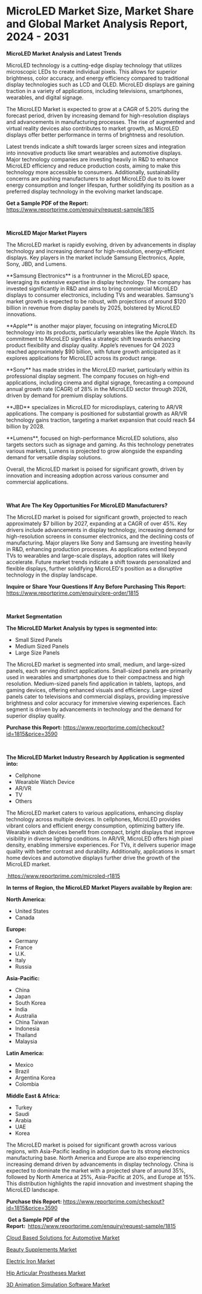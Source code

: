 <p><h1>MicroLED Market Size, Market Share and Global Market Analysis Report, 2024 - 2031</h1></p><p><strong>MicroLED Market Analysis and Latest Trends</strong></p>
<p><p>MicroLED technology is a cutting-edge display technology that utilizes microscopic LEDs to create individual pixels. This allows for superior brightness, color accuracy, and energy efficiency compared to traditional display technologies such as LCD and OLED. MicroLED displays are gaining traction in a variety of applications, including televisions, smartphones, wearables, and digital signage.</p><p>The MicroLED Market is expected to grow at a CAGR of 5.20% during the forecast period, driven by increasing demand for high-resolution displays and advancements in manufacturing processes. The rise of augmented and virtual reality devices also contributes to market growth, as MicroLED displays offer better performance in terms of brightness and resolution. </p><p>Latest trends indicate a shift towards larger screen sizes and integration into innovative products like smart wearables and automotive displays. Major technology companies are investing heavily in R&D to enhance MicroLED efficiency and reduce production costs, aiming to make this technology more accessible to consumers. Additionally, sustainability concerns are pushing manufacturers to adopt MicroLED due to its lower energy consumption and longer lifespan, further solidifying its position as a preferred display technology in the evolving market landscape.</p></p>
<p><strong>Get a Sample PDF of the Report:&nbsp;</strong> <a href="https://www.reportprime.com/enquiry/request-sample/1815">https://www.reportprime.com/enquiry/request-sample/1815</a></p>
<p>&nbsp;</p>
<p><strong>MicroLED Major Market Players</strong></p>
<p><p>The MicroLED market is rapidly evolving, driven by advancements in display technology and increasing demand for high-resolution, energy-efficient displays. Key players in the market include Samsung Electronics, Apple, Sony, JBD, and Lumens.</p><p>**Samsung Electronics** is a frontrunner in the MicroLED space, leveraging its extensive expertise in display technology. The company has invested significantly in R&D and aims to bring commercial MicroLED displays to consumer electronics, including TVs and wearables. Samsung's market growth is expected to be robust, with projections of around $120 billion in revenue from display panels by 2025, bolstered by MicroLED innovations.</p><p>**Apple** is another major player, focusing on integrating MicroLED technology into its products, particularly wearables like the Apple Watch. Its commitment to MicroLED signifies a strategic shift towards enhancing product flexibility and display quality. Apple’s revenues for Q4 2023 reached approximately $90 billion, with future growth anticipated as it explores applications for MicroLED across its product range.</p><p>**Sony** has made strides in the MicroLED market, particularly within its professional display segment. The company focuses on high-end applications, including cinema and digital signage, forecasting a compound annual growth rate (CAGR) of 28% in the MicroLED sector through 2026, driven by demand for premium display solutions.</p><p>**JBD** specializes in MicroLED for microdisplays, catering to AR/VR applications. The company is positioned for substantial growth as AR/VR technology gains traction, targeting a market expansion that could reach $4 billion by 2028.</p><p>**Lumens**, focused on high-performance MicroLED solutions, also targets sectors such as signage and gaming. As this technology penetrates various markets, Lumens is projected to grow alongside the expanding demand for versatile display solutions.</p><p>Overall, the MicroLED market is poised for significant growth, driven by innovation and increasing adoption across various consumer and commercial applications.</p></p>
<p>&nbsp;</p>
<p><strong>What Are The Key Opportunities For MicroLED Manufacturers?</strong></p>
<p><p>The MicroLED market is poised for significant growth, projected to reach approximately $7 billion by 2027, expanding at a CAGR of over 45%. Key drivers include advancements in display technology, increasing demand for high-resolution screens in consumer electronics, and the declining costs of manufacturing. Major players like Sony and Samsung are investing heavily in R&D, enhancing production processes. As applications extend beyond TVs to wearables and large-scale displays, adoption rates will likely accelerate. Future market trends indicate a shift towards personalized and flexible displays, further solidifying MicroLED's position as a disruptive technology in the display landscape.</p></p>
<p><strong>Inquire or Share Your Questions If Any Before Purchasing This Report:</strong> <a href="https://www.reportprime.com/enquiry/pre-order/1815">https://www.reportprime.com/enquiry/pre-order/1815</a></p>
<p>&nbsp;</p>
<p><strong>Market Segmentation</strong></p>
<p><strong>The MicroLED Market Analysis by types is segmented into:</strong></p>
<p><ul><li>Small Sized Panels</li><li>Medium Sized Panels</li><li>Large Size Panels</li></ul></p>
<p><p>The MicroLED market is segmented into small, medium, and large-sized panels, each serving distinct applications. Small-sized panels are primarily used in wearables and smartphones due to their compactness and high resolution. Medium-sized panels find application in tablets, laptops, and gaming devices, offering enhanced visuals and efficiency. Large-sized panels cater to televisions and commercial displays, providing impressive brightness and color accuracy for immersive viewing experiences. Each segment is driven by advancements in technology and the demand for superior display quality.</p></p>
<p><strong>Purchase this Report:&nbsp;</strong><a href="https://www.reportprime.com/checkout?id=1815&price=3590">https://www.reportprime.com/checkout?id=1815&price=3590</a></p>
<p>&nbsp;</p>
<p><strong>The MicroLED Market Industry Research by Application is segmented into:</strong></p>
<p><ul><li>Cellphone</li><li>Wearable Watch Device</li><li>AR/VR</li><li>TV</li><li>Others</li></ul></p>
<p><p>The MicroLED market caters to various applications, enhancing display technology across multiple devices. In cellphones, MicroLED provides vibrant colors and efficient energy consumption, optimizing battery life. Wearable watch devices benefit from compact, bright displays that improve visibility in diverse lighting conditions. In AR/VR, MicroLED offers high pixel density, enabling immersive experiences. For TVs, it delivers superior image quality with better contrast and durability. Additionally, applications in smart home devices and automotive displays further drive the growth of the MicroLED market.</p></p>
<p><a href="https://www.reportprime.com/microled-r1815">&nbsp;https://www.reportprime.com/microled-r1815</a></p>
<p><strong>In terms of Region, the MicroLED Market Players available by Region are:</strong></p>
<p>
    <p> <strong> North America: </strong>
        <ul>
            <li>United States</li>
            <li>Canada</li>
        </ul>
        </p> 
    <p> <strong> Europe: </strong>
        <ul>
            <li>Germany</li>
            <li>France</li>
            <li>U.K.</li>
            <li>Italy</li>
            <li>Russia</li>
        </ul>
        </p> 
    <p> <strong> Asia-Pacific: </strong>
        <ul>
            <li>China</li>
            <li>Japan</li>
            <li>South Korea</li>
            <li>India</li>
            <li>Australia</li>
            <li>China Taiwan</li>
            <li>Indonesia</li>
            <li>Thailand</li>
            <li>Malaysia</li>
        </ul>
        </p> 
    <p> <strong> Latin America: </strong>
        <ul>
            <li>Mexico</li>
            <li>Brazil</li>
            <li>Argentina Korea</li>
            <li>Colombia</li>
        </ul>
        </p> 
    <p> <strong> Middle East & Africa: </strong>
        <ul>
            <li>Turkey</li>
            <li>Saudi</li>
            <li>Arabia</li>
            <li>UAE</li>
            <li>Korea</li>
        </ul>
    </p>
    </p>
<p><p>The MicroLED market is poised for significant growth across various regions, with Asia-Pacific leading in adoption due to its strong electronics manufacturing base. North America and Europe are also experiencing increasing demand driven by advancements in display technology. China is expected to dominate the market with a projected share of around 35%, followed by North America at 25%, Asia-Pacific at 20%, and Europe at 15%. This distribution highlights the rapid innovation and investment shaping the MicroLED landscape.</p></p>
<p><strong>Purchase this Report: </strong><a href="https://www.reportprime.com/checkout?id=1815&price=3590">https://www.reportprime.com/checkout?id=1815&price=3590</a></p>
<p>&nbsp;<strong>Get a Sample PDF of the Report:&nbsp;&nbsp;</strong><a href="https://www.reportprime.com/enquiry/request-sample/1815">https://www.reportprime.com/enquiry/request-sample/1815</a></p>
<p><strong></strong></p>
<p><p><a href="https://issuu.com/reportprime-2/docs/cloud-based-solutions-for-automotiv_56a5ac64de8f85">Cloud Based Solutions for Automotive Market</a></p><p><a href="https://www.linkedin.com/pulse/beauty-supplements-market-global-insights-regional-analysis-dzo4e?trackingId=1Cua9rzMR9eMMhG%2BH5ak8Q%3D%3D">Beauty Supplements Market</a></p><p><a href="https://www.linkedin.com/pulse/global-electric-iron-industry-analysis-report-market-size-share-ffwwe?trackingId=zz1j828%2FTJaNHcmrR%2BFh%2FQ%3D%3D">Electric Iron Market</a></p><p><a href="https://medium.com/@adam.churchill89678/hip-articular-prostheses-market-outlook-and-forecast-from-2024-to-2031-7b12f3e0e6a4">Hip Articular Prostheses Market</a></p><p><a href="https://medium.com/@zoe.dyer9808709/3d-animation-simulation-software-market-global-market-insights-and-sales-trends-2024-to-2031-73fcdd51d001">3D Animation Simulation Software Market</a></p></p>
